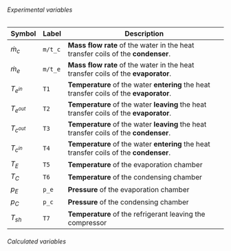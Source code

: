 
###### Experimental variables

| Symbol        | Label   | Description                                                                              |
| ------------- | ------- | ---------------------------------------------------------------------------------------- |
| $\dot{m}_c$   | `m/t_c` | **Mass flow rate** of the water in the heat transfer coils of the **condenser**.         |
| $\dot m_{e}$  | `m/t_e` | **Mass flow rate** of the water in the heat transfer coils of the **evaporator**.        |
| $T_{e^{in}}$  | `T1`    | **Temperature** of the water **entering** the heat transfer coils of the **evaporator**. |
| $T_{e^{out}}$ | `T2`    | **Temperature** of the water **leaving** the heat transfer coils of the **evaporator**.  |
| $T_{c^{out}}$ | `T3`    | **Temperature** of the water **leaving** the heat transfer coils of the **condenser**.   |
| $T_{c^{in}}$  | `T4`    | **Temperature** of the water **entering** the heat transfer coils of the **condenser**.  |
| $T_{E}$       | `T5`    | **Temperature** of the evaporation chamber                                               |
| $T_{C}$       | `T6`    | **Temperature** of the condensing chamber                                                |
| $p_{E}$       | `p_e`   | **Pressure** of the evaporation chamber                                                  |
| $p_{C}$       | `p_c`   | **Pressure** of the condensing chamber                                               |
| $T_{sh}$      | `T7`    | **Temperature** of the refrigerant leaving the compressor                                |

###### Calculated variables 